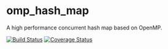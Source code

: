 # omp_hash_map
A high performance concurrent hash map based on OpenMP.

[![Build Status](https://travis-ci.org/jl2922/omp_hash_map.svg?branch=master&style=flat)](https://travis-ci.org/jl2922/omp_hash_map)
[![Coverage Status](https://coveralls.io/repos/github/jl2922/omp_hash_map/badge.svg?branch=master&style=flat)](https://coveralls.io/github/jl2922/omp_hash_map?branch=master)
